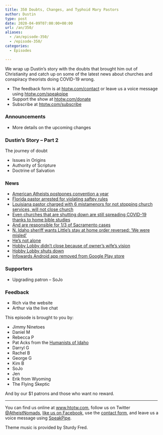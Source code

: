 ```yaml
---
title: 350 Doubts, Changes, and Typhoid Mary Pastors
author: Dustin
type: post
date: 2020-04-09T07:00:00+00:00
url: /an/350/
aliases: 
  - /an/episode-350/
  - /episode-350/
categories:
  - Episodes

---
```

<div id="buzzsprout-player-10552759"></div><script src="https://www.buzzsprout.com/1983601/10552759-350-doubts-changes-and-typhoid-mary-pastors.js?container_id=buzzsprout-player-10552759&player=small" type="text/javascript" charset="utf-8"></script>

We wrap up Dustin&#8217;s story with the doubts that brought him out of Christianity and catch up on some of the latest news about churches and conspiracy theorists doing COVID-19 wrong.

<!--more-->

 * The feedback form is at [htotw.com/contact](https://htotw.com/contact) or leave us a voice message using <a href="https://htotw.com/speakpipe" target="_blank" rel="noopener noreferrer">htotw.com/speakpipe</a>
 * Support the show at <a href="https://htotw.com/donate" target="_blank" rel="noopener noreferrer">htotw.com/donate</a>
 * Subscribe at <a href="https://htotw.com/subscribe" target="_blank" rel="noopener noreferrer">htotw.com/subscribe</a>

### Announcements

  * More details on the upcoming changes

### Dustin’s Story &#8211; Part 2

The journey of doubt

  * Issues in Origins
  * Authority of Scripture
  * Doctrine of Salvation

### News

  * [American Atheists postpones convention a year][1]
  * [Florida pastor arrested for violating saftey rules][2]
  * [Louisiana pastor charged with 6 mistamenors for not stopping church services, will not close church][3]
  * [Even churches that are shutting down are still spreading COVID-19 thanks to home bible studies][4]
  * [And are responsible for 1/3 of Sacramento cases][5]
  * [N. Idaho sheriff wants Little’s stay at home order reversed: ‘We were misled’][6]
  * [He’s not alone][7]
  * [Hobby Lobby didn’t close because of owner’s wife’s vision][8]
  * [Hobby Lobby shuts down][9]
  * [Infowards Android app removed from Google Play store][10]

### Supporters

  * Upgrading patron &#8211; SoJo

### Feedback

  * Rich via the website
  * Arthur via the live chat

This episode is brought to you by:

  * Jimmy Ninetoes
  * Daniel M
  * Rebecca P
  * Pat Acks from the <a href="https://www.humanistsofidaho.org" target="_blank" rel="noopener noreferrer">Humanists of Idaho</a>
  * Darryl G
  * Rachel B
  * George G
  * Kim B
  * SoJo
  * Jen
  * Erik from Wyoming
  * The Flying Skeptic

And by our $1 patrons and those who want no reward.

<hr width="500" />

You can find us online at <a href="https://www.htotw.com/" target="_blank" rel="noopener noreferrer">www.htotw.com</a>, follow us on Twitter <a href="https://twitter.com/AtheistNomads" target="_blank" rel="noopener noreferrer">@AtheistNomads</a>, <a href="https://htotw.com/facebook" target="_blank" rel="noopener noreferrer">like us on Facebook</a>, use the [contact form](https://htotw.com/contact), and leave us a voice message using <a href="https://htotw.com/speakpipe" target="_blank" rel="noopener noreferrer">SpeakPipe</a>.

Theme music is provided by Sturdy Fred.

 [1]: https://convention.atheists.org/covid19
 [2]: https://www.theguardian.com/us-news/2020/mar/31/florida-megachurch-pastor-arrested-for-breaching-covid-19-health-order
 [3]: https://www.cnn.com/2020/03/31/us/louisiana-pastor-arrest-tony-spell/index.html
 [4]: https://www.cnn.com/2020/04/03/us/sacramento-county-church-covid-19-outbreak/index.html
 [5]: https://www.kcra.com/article/sacramento-county-one-third-of-covid-19-cases-tied-church-gatherings-officials-say/32011107
 [6]: https://idahonews.com/news/coronavirus/n-idaho-sheriff-opposes-littles-stay-at-home-order-we-were-misled
 [7]: https://www.ktvb.com/mobile/article/news/local/208/north-idaho-officials-declare-governors-stay-at-home-order-unconstitutional/277-bf22bf59-7cdc-463a-a0df-75b2e607bd68
 [8]: https://www.patheos.com/blogs/progressivesecularhumanist/2020/03/hobby-lobby-stays-open-because-owners-wife-had-vision-from-god/
 [9]: https://www.businessinsider.com/hobby-lobby-closing-stores-furlough-nearly-all-employees-without-pay-2020-4
 [10]: https://9to5google.com/2020/03/27/google-play-infowars-android-app-ban/
